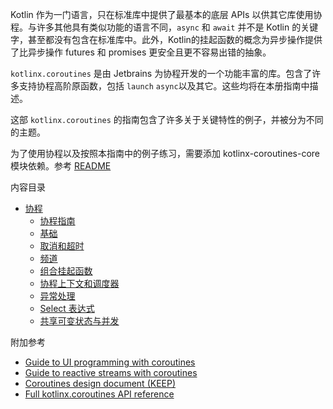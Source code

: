 Kotlin 作为一门语言，只在标准库中提供了最基本的底层 APIs 以供其它库使用协程。与许多其他具有类似功能的语言不同，`async` 和 `await` 并不是 Kotlin 的关键字，甚至都没有包含在标准库中。此外，Kotlin的挂起函数的概念为异步操作提供了比异步操作 futures 和 promises 更安全且更不容易出错的抽象。

`kotlinx.coroutines` 是由 Jetbrains 为协程开发的一个功能丰富的库。包含了许多支持协程高阶原函数，包括 `launch` `async`以及其它。这些均将在本册指南中描述。

这部 `kotlinx.coroutines` 的指南包含了许多关于关键特性的例子，并被分为不同的主题。

为了使用协程以及按照本指南中的例子练习，需要添加 kotlinx-coroutines-core 模块依赖。参考 [README](https://github.com/kotlin/kotlinx.coroutines/blob/master/README.md#using-in-your-projects)

内容目录

* [协程](README.md)
   * [协程指南](CoroutinesGuide.md)
   * [基础](Basics.md)
   * [取消和超时](CancellationAndTimeouts.md)
   * [频道](Channels.md)
   * [组合挂起函数](ComposingSuspendingFunctions.md)
   * [协程上下文和调度器](CoroutineContextAndDispatchers.md)
   * [异常处理](ExceptionHandling.md)
   * [Select 表达式](SelectExpression.md)
   * [共享可变状态与并发](SharedMutableStateAndConcurrency.md)

附加参考

* [Guide to UI programming with coroutines](https://github.com/kotlin/kotlinx.coroutines/blob/master/ui/coroutines-guide-ui.md)
* [Guide to reactive streams with coroutines](https://github.com/kotlin/kotlinx.coroutines/blob/master/reactive/coroutines-guide-reactive.md)
* [Coroutines design document (KEEP)](https://github.com/Kotlin/kotlin-coroutines-examples/blob/master/kotlin-coroutines-informal.md)
* [Full kotlinx.coroutines API reference](https://kotlin.github.io/kotlinx.coroutines/)